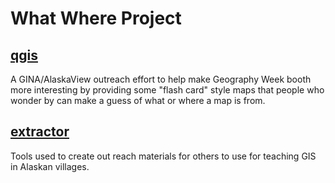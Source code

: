 What Where Project
==================

[qgis](what-where/tree/master/gis)
-------------

A GINA/AlaskaView outreach effort to help make Geography Week
booth more interesting by providing some "flash card" style
maps that people who wonder by can make a guess of what or
where a map is from.

[extractor](what-where/tree/master/extractor)
-----------------------

Tools used to create out reach materials for others to use for teaching
GIS in Alaskan villages.
